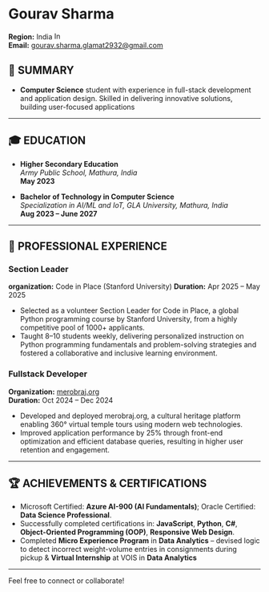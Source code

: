 # Gourav Sharma 
**Region:** India <img src="https://upload.wikimedia.org/wikipedia/en/4/41/Flag_of_India.svg" alt="Indian Flag" width="20" height="15">  
**Email:** gourav.sharma.glamat2932@gmail.com  

## 🎯 SUMMARY

- **Computer Science** student with experience in full-stack development and application design. Skilled in delivering innovative solutions, building user-focused applications
---

## 🎓 EDUCATION  
- **Higher Secondary Education**  
  *Army Public School, Mathura, India*  
  **May 2023**

- **Bachelor of Technology in Computer Science**  
  *Specialization in AI/ML and IoT, GLA University, Mathura, India*  
  **Aug 2023 – June 2027**

---

## 💼 PROFESSIONAL EXPERIENCE  

### Section Leader
**organization:** Code in Place (Stanford University)
**Duration:** Apr 2025 – May 2025 
- Selected as a volunteer Section Leader for Code in Place, a global Python programming course by Stanford University, from a highly competitive pool of 1000+ applicants.
- Taught 8–10 students weekly, delivering personalized instruction on Python programming fundamentals and problem-solving strategies and fostered a collaborative and inclusive learning environment.

### Fullstack Developer
**Organization:** [merobraj.org](http://www.merobraj.org)  
**Duration:** Oct 2024 – Dec 2024 
- Developed and deployed merobraj.org, a cultural heritage platform enabling 360° virtual temple tours using modern web technologies.
- Improved application performance by 25% through front-end optimization and efficient database queries, resulting in higher user retention and engagement.

---

## 🏆 ACHIEVEMENTS & CERTIFICATIONS  
- Microsoft Certified: **Azure AI-900 (AI Fundamentals)**; Oracle Certified: **Data Science Professional**.
- Successfully completed certifications in: **JavaScript**, **Python**, **C#**, **Object-Oriented Programming (OOP)**, **Responsive Web Design**.
-  Completed **Micro Experience Program** in **Data Analytics** – devised logic to detect incorrect weight-volume entries in consignments during pickup & **Virtual Internship** at VOIS in **Data Analytics**

---

Feel free to connect or collaborate!  

